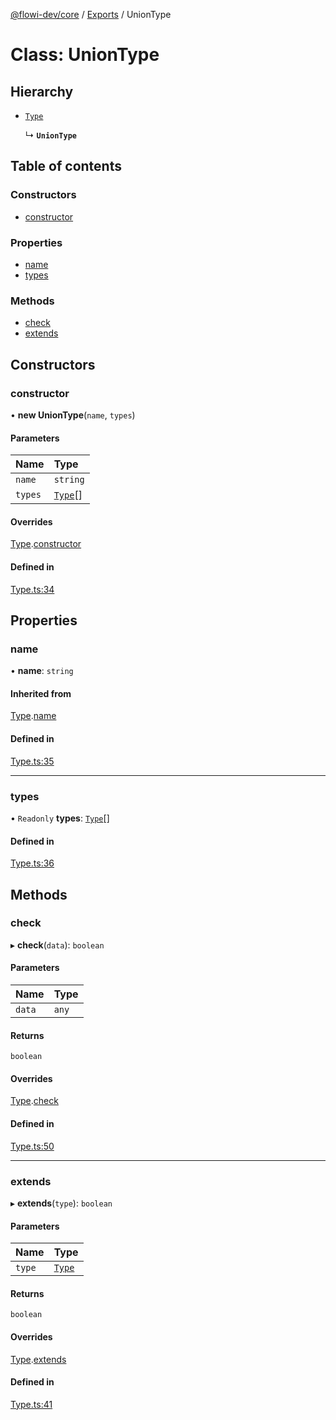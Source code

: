 [@flowi-dev/core](../README.md) / [Exports](../modules.md) / UnionType

# Class: UnionType

## Hierarchy

- [`Type`](Type.md)

  ↳ **`UnionType`**

## Table of contents

### Constructors

- [constructor](UnionType.md#constructor)

### Properties

- [name](UnionType.md#name)
- [types](UnionType.md#types)

### Methods

- [check](UnionType.md#check)
- [extends](UnionType.md#extends)

## Constructors

### constructor

• **new UnionType**(`name`, `types`)

#### Parameters

| Name | Type |
| :------ | :------ |
| `name` | `string` |
| `types` | [`Type`](Type.md)[] |

#### Overrides

[Type](Type.md).[constructor](Type.md#constructor)

#### Defined in

[Type.ts:34](https://github.com/flowi-dev/core/blob/6a60da7/src/classes/Type.ts#L34)

## Properties

### name

• **name**: `string`

#### Inherited from

[Type](Type.md).[name](Type.md#name)

#### Defined in

[Type.ts:35](https://github.com/flowi-dev/core/blob/6a60da7/src/classes/Type.ts#L35)

___

### types

• `Readonly` **types**: [`Type`](Type.md)[]

#### Defined in

[Type.ts:36](https://github.com/flowi-dev/core/blob/6a60da7/src/classes/Type.ts#L36)

## Methods

### check

▸ **check**(`data`): `boolean`

#### Parameters

| Name | Type |
| :------ | :------ |
| `data` | `any` |

#### Returns

`boolean`

#### Overrides

[Type](Type.md).[check](Type.md#check)

#### Defined in

[Type.ts:50](https://github.com/flowi-dev/core/blob/6a60da7/src/classes/Type.ts#L50)

___

### extends

▸ **extends**(`type`): `boolean`

#### Parameters

| Name | Type |
| :------ | :------ |
| `type` | [`Type`](Type.md) |

#### Returns

`boolean`

#### Overrides

[Type](Type.md).[extends](Type.md#extends)

#### Defined in

[Type.ts:41](https://github.com/flowi-dev/core/blob/6a60da7/src/classes/Type.ts#L41)
